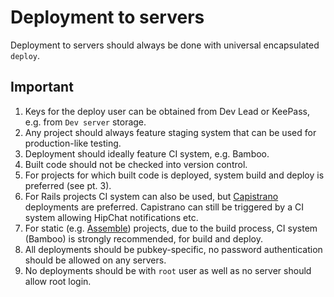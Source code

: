 # Deployment to servers

Deployment to servers should always be done with universal encapsulated `deploy`.

## Important

1. Keys for the deploy user can be obtained from Dev Lead or KeePass, e.g. from `Dev server` storage.
2. Any project should always feature staging system that can be used for production-like testing.
3. Deployment should ideally feature CI system, e.g. Bamboo.
4. Built code should not be checked into version control.
5. For projects for which built code is deployed, system build and deploy is preferred (see pt. 3).
  1. For Rails projects CI system can also be used, but [Capistrano](https://github.com/capistrano/capistrano) deployments are preferred. Capistrano can still be triggered by a CI system allowing HipChat notifications etc.
  2. For static (e.g. [Assemble](https://github.com/assemble/assemble)) projects, due to the build process, CI system (Bamboo) is strongly recommended, for build and deploy.
6. All deployments should be pubkey-specific, no password authentication should be allowed on any servers.
7. No deployments should be with `root` user as well as no server should allow root login.